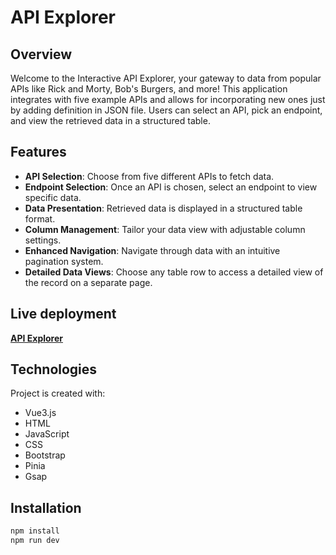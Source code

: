 # API Explorer

## Overview

Welcome to the Interactive API Explorer, your gateway to data from popular APIs like Rick and Morty, Bob's Burgers, and more!
This application integrates with five example APIs and  allows for incorporating new ones just by adding definition in JSON file. Users can select an API, pick an endpoint, and view the retrieved data in a structured table.

## Features

- **API Selection**: Choose from five different APIs to fetch data.
- **Endpoint Selection**: Once an API is chosen, select an endpoint to view specific data.
- **Data Presentation**: Retrieved data is displayed in a structured table format.
- **Column Management**: Tailor your data view with adjustable column settings.
- **Enhanced Navigation**: Navigate through data with an intuitive pagination system.
- **Detailed Data Views**: Choose any table row to access a detailed view of the record on a separate page.

## Live deployment
[**API Explorer**](http://18.185.142.132/) 

## Technologies
Project is created with:

- Vue3.js
- HTML
- JavaScript
- CSS
- Bootstrap
- Pinia
- Gsap




## Installation
```sh
npm install
npm run dev
```


